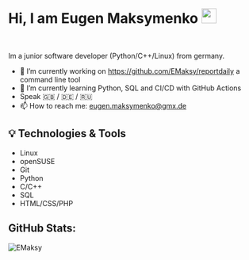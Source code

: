 # Hi, I am  Eugen Maksymenko <img src="https://raw.githubusercontent.com/MartinHeinz/MartinHeinz/master/wave.gif" width="30px"></h2><br>
Im a junior software developer (Python/C++/Linux) from germany.




- 🔭 I’m currently working on https://github.com/EMaksy/reportdaily a command line tool
- 🌱 I’m currently learning Python, SQL and CI/CD with GitHub Actions
- Speak :gb: / :de: / :ru:
- 📫 How to reach me: eugen.maksymenko@gmx.de

## 💡 Technologies & Tools

* Linux 
* openSUSE 
* Git 
* Python 
* C/C++
* SQL
* HTML/CSS/PHP

## GitHub Stats:

![EMaksy](https://github-readme-stats.vercel.app/api?username=EMaksy&show_icons=true)
